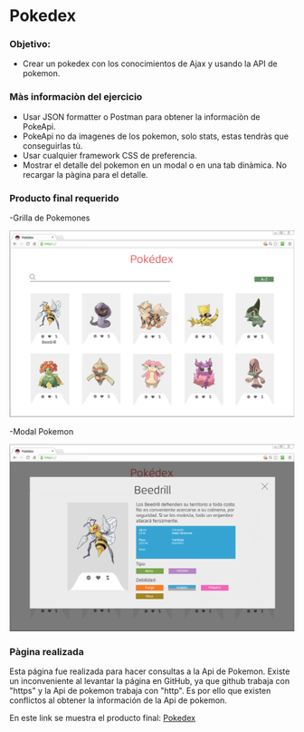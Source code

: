 # Pokedex

### Objetivo:
- Crear un pokedex con los conocimientos de Ajax y usando la API de pokemon.

### Màs informaciòn del ejercicio

- Usar JSON formatter o Postman para obtener la informaciòn de PokeApi.
- PokeApi no da imagenes de los pokemon, solo stats, estas tendràs que conseguirlas tù.
- Usar cualquier framework CSS de preferencia.
- Mostrar el detalle del pokemon en un modal o en una tab dinàmica. No recargar la pàgina para el detalle.

### Producto final requerido
-Grilla de Pokemones

![imagen](assets/img/pokedex-grid.png)

-Modal Pokemon

![imagen](assets/img/pokedex-popup.png)

### Pàgina realizada

Esta página fue realizada para hacer consultas a la Api de Pokemon. Existe un inconveniente al levantar la página en GitHub, ya que github trabaja con "https" y la Api de pokemon trabaja con "http". Es por ello que existen conflictos al obtener la información de la Api de pokemon.

En este link se muestra el producto final: [Pokedex](https://anadurand.github.io/Pokedex/)
